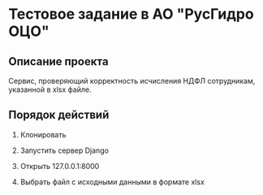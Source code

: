 # Тестовое задание в АО "РусГидро ОЦО"

## Описание проекта
 
Сервис, проверяющий корректность исчисления НДФЛ сотрудникам, указанной в xlsx файле.

## Порядок действий

1. Клонировать

2. Запустить сервер Django

3. Открыть 127.0.0.1:8000
 
4. Выбрать файл с исходными данными в формате xlsx